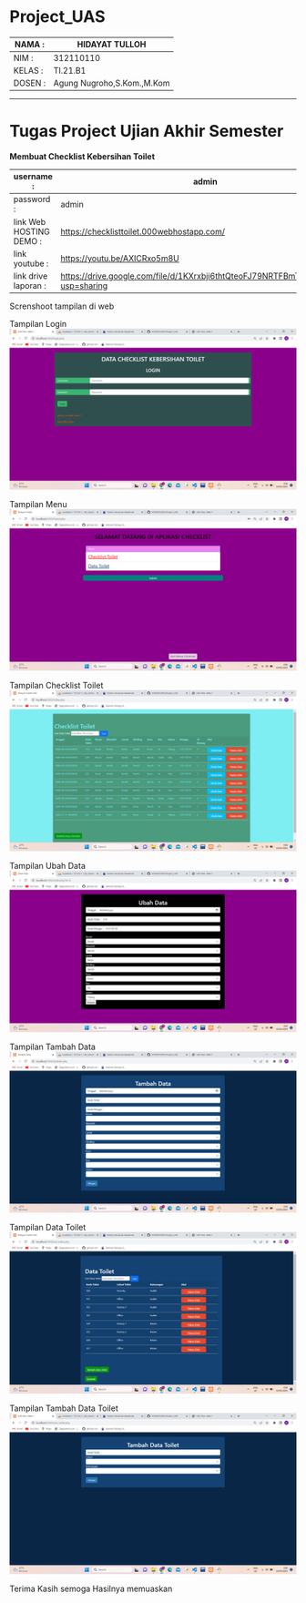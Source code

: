 # Project_UAS

| NAMA  :| HIDAYAT TULLOH |
| --- | --- |
| NIM   :| 312110110 |
| KELAS :| TI.21.B1 |
| DOSEN :| Agung Nugroho,S.Kom.,M.Kom |

<Hr>

# Tugas Project Ujian Akhir Semester

**Membuat  Checklist Kebersihan Toilet**<br>

|username :| admin  |
| --- | --- |
|password : | admin |
|link Web HOSTING DEMO : | https://checklisttoilet.000webhostapp.com/ |
|link youtube : | https://youtu.be/AXICRxo5m8U |
| link drive laporan : | https://drive.google.com/file/d/1KXrxbji6thtQteoFJ79NRTFBmTkLJT7i/view?usp=sharing |




Screnshoot tampilan di web

Tampilan Login
![gambar1](SS/SS3.png)

Tampilan Menu
![gambar2](SS/SS4.png)

Tampilan Checklist Toilet
![gambar2](SS/SS5.png)

Tampilan Ubah Data
![gambar2](SS/SS6.png)

Tampilan Tambah Data
![gambar2](SS/SS7.png)

Tampilan Data Toilet
![gambar2](SS/SS8.png)

Tampilan Tambah Data Toilet
![gambar2](SS/SS9.png)

Terima Kasih 
semoga Hasilnya memuaskan